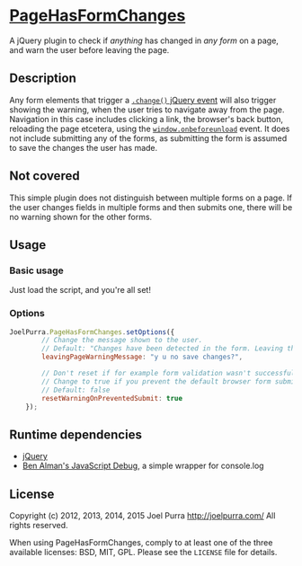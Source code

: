 # [PageHasFormChanges](https://github.com/joelpurra/pagehasformchanges)

A jQuery plugin to check if *anything* has changed in *any form* on a page, and warn the user before leaving the page.



## Description

Any form elements that trigger a [`.change()` jQuery event](http://api.jquery.com/change/) will also trigger showing the warning, when the user tries to navigate away from the page. Navigation in this case includes clicking a link, the browser's back button, reloading the page etcetera, using the [`window.onbeforeunload`](https://developer.mozilla.org/en-US/docs/Web/API/Window.onbeforeunload) event. It does not include submitting any of the forms, as submitting the form is assumed to save the changes the user has made.



## Not covered
This simple plugin does not distinguish between multiple forms on a page. If the user changes fields in multiple forms and then submits one, there will be no warning shown for the other forms.



## Usage

### Basic usage

Just load the script, and you're all set!


### Options

```javascript
JoelPurra.PageHasFormChanges.setOptions({
		// Change the message shown to the user.
		// Default: "Changes have been detected in the form. Leaving the page will discard all form input."
		leavingPageWarningMessage: "y u no save changes?",

		// Don't reset if for example form validation wasn't successful.
		// Change to true if you prevent the default browser form submit and use ajax instead.
		// Default: false
		resetWarningOnPreventedSubmit: true
	});
```



## Runtime dependencies
- [jQuery](http://jquery.com/)
- [Ben Alman's JavaScript Debug](http://benalman.com/projects/javascript-debug-console-log/), a simple wrapper for console.log



## License
Copyright (c) 2012, 2013, 2014, 2015 Joel Purra <http://joelpurra.com/>
All rights reserved.

When using PageHasFormChanges, comply to at least one of the three available licenses: BSD, MIT, GPL. Please see the `LICENSE` file for details.
